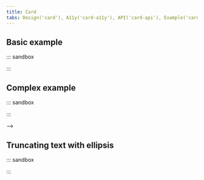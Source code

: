 ```yaml
---
title: Card
tabs: Design('card'), A11y('card-a11y'), API('card-api'), Example('card-code'), Changelog('card-changelog')
---
```

## Basic example

::: sandbox

<script lang="tsx" src="examples/basic_example.tsx"></script>

:::

## Complex example

::: sandbox

<script lang="tsx" src="examples/complex_example.tsx"></script>

:::

<!-- ## Card layout for tables

::: sandbox

<script lang="tsx" src="examples/card_layout_for_tables.tsx"></script>

::: --> -->

## Truncating text with ellipsis

::: sandbox

<script lang="tsx" src="examples/ellipsis.tsx"></script>

:::
